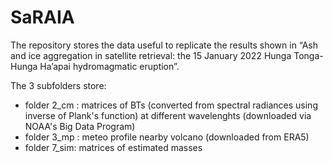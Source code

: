 # SaRAIA

The repository stores the data useful to replicate the results shown in “Ash and ice aggregation in satellite retrieval: the 15 January 2022 Hunga Tonga-Hunga Ha’apai hydromagmatic eruption”.

The 3 subfolders store:
- folder 2_cm : matrices of BTs (converted from spectral radiances using inverse of Plank's function) at different wavelenghts (downloaded via NOAA's Big Data Program)
- folder 3_mp : meteo profile nearby volcano (downloaded from ERA5)
- folder 7_sim: matrices of estimated masses
